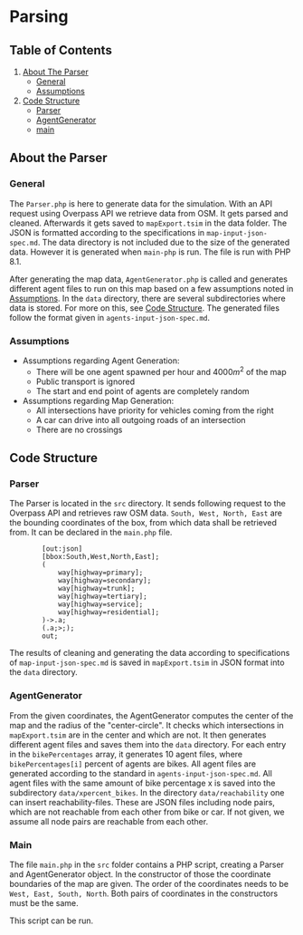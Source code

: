 # Parsing

## Table of Contents

1. [About The Parser](#about-the-parser)
    - [General](#general)
    - [Assumptions](#assumptions)
2. [Code Structure](#code-structure)
    - [Parser](#parser)
    - [AgentGenerator](#agentgenerator)
    - [main](#main)

## About the Parser

### General

The `Parser.php` is here to generate data for the simulation. With an API request using Overpass API we retrieve data
from OSM. It gets parsed and cleaned. Afterwards it gets saved to `mapExport.tsim` in the data folder. The JSON is
formatted according to the specifications in `map-input-json-spec.md`.
The data directory is not included due to the size of the generated data. However it is generated when `main-php` is
run. The file is run with PHP 8.1.

After generating the map data, `AgentGenerator.php` is called and generates different agent files to run on this map
based on a few assumptions noted in [Assumptions](#assumptions). In the `data` directory, there are several
subdirectories where data is stored. For more on this, see [Code Structure](#code-structure). The generated files follow
the format given in  `agents-input-json-spec.md`.

### Assumptions

- Assumptions regarding Agent Generation:
    - There will be one agent spawned per hour and $4000 m^2$ of the map
    - Public transport is ignored
    - The start and end point of agents are completely random
- Assumptions regarding Map Generation:
    - All intersections have priority for vehicles coming from the right
    - A car can drive into all outgoing roads of an intersection
    - There are no crossings

## Code Structure

### Parser

The Parser is located in the `src` directory. It sends following request to the Overpass API and retrieves raw OSM
data. `South, West, North, East` are the bounding coordinates of the box, from which data shall be retrieved from. It
can be declared in the `main.php` file.

            [out:json]
            [bbox:South,West,North,East];
            (
                way[highway=primary];
                way[highway=secondary];
                way[highway=trunk];
                way[highway=tertiary];
                way[highway=service];
                way[highway=residential];
            )->.a;
            (.a;>;);
            out;

The results of cleaning and generating the data according to specifications of `map-input-json-spec.md` is saved
in `mapExport.tsim` in JSON format into the `data` directory.

### AgentGenerator

From the given coordinates, the AgentGenerator computes the center of the map and the radius of the "center-circle". It
checks which intersections in `mapExport.tsim` are in the center and which are not. It then generates different agent
files and saves them into the `data` directory. For each entry in the `bikePercentages` array, it generates 10 agent
files, where `bikePercentages[i]` percent of agents are bikes. All agent files are generated according to the standard
in `agents-input-json-spec.md`. All agent files with the same amount of bike percentage x is saved into the
subdirectory `data/xpercent_bikes`.
In the directory `data/reachability` one can insert reachability-files. These are JSON files including node pairs, which
are not reachable from each other from bike or car. If not given, we assume all node pairs are reachable from each
other.

### Main

The file `main.php` in the `src` folder contains a PHP script, creating a Parser and AgentGenerator object. In the
constructor of those the coordinate boundaries of the map are given. The order of the coordinates needs to
be `West, East, South, North`. Both pairs of coordinates in the constructors must be the same.

This script can be run.
